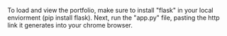 To load and view the portfolio, make sure to install "flask" in your local enviorment (pip install flask). Next, run the "app.py" file, pasting the http link it generates into your chrome browser.  
